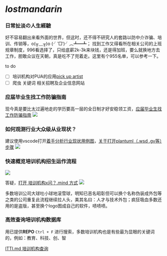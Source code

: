 # ***lostmandarin***

### 日常扯淡の人生經驗
好不容易翻出来看外面的世界，但这时，还不得不研究人的套路以防中介诈骗、培训、传销等，o(╥﹏╥)o (╯‵□′)╯︵┻━┻；
找到工作又得看所在相关公司的上班规章制度，996看选择了，只给底薪2k-3k来块钱，还是得加班，要么就换地方去工作，胆敢众议在天朝，真是吃不了兜着走。这里有个955名单，可以参考一下。

to do

* [ ] 培训机构对PUA的应用[pick up artist](https://zhuanlan.zhihu.com/p/47338944?utm_source=qq&utm_medium=social&utm_oi=57875284099072)
* [ ] 爬虫 关键词 相关招聘及企业信息网站

### 应届毕业生找工作防骗指南

现今真是要比太过遍地走的学历要高一层的全日制才好安稳领工资，[应届毕业生找工作防骗指南](https://github.com/loremwalker/LostMandarin/blob/master/mind/%E5%BA%94%E5%B1%8A%E6%AF%95%E4%B8%9A%E7%94%9F%E6%89%BE%E5%B7%A5%E4%BD%9C%E9%98%B2%E9%AA%97%E6%89%8B%E6%AE%B5.md)
![](https://a.uchi.moe/kmprxo.png)

### 如何观测行业大众级从业现状？
建议使用vscode打开[着手分析行业现状用例图](https://github.com/loremwalker/LostMandarin/blob/master/uml/%E7%9D%80%E6%89%8B%E5%88%86%E6%9E%90%E8%A1%8C%E4%B8%9A%E7%8E%B0%E7%8A%B6%E7%94%A8%E4%BE%8B%E5%9B%BE.wsd)，[关于打开plantuml（.wsd .gv等）步骤](https://loremwalker.github.io/note/2019/05-02/d9e05b9b.html)
![](https://a.uchi.moe/pmrhvj.png)

### 快速概览培训机构招生运作流程

![](https://i.postimg.cc/rpmHkMLr/2019-04-05-233908.png)

答疑，[打开 培训机构x问？.mind 方式](https://github.com/loremwalker/LostMandarin/blob/master/tutorial/%E6%89%93%E5%BC%80%E5%9F%B9%E8%AE%AD%E6%9C%BA%E6%9E%84x%E9%97%AE%EF%BC%9F.mymind%E6%96%B9%E5%BC%8F.md)
![](https://i.postimg.cc/28Pg5X43/Snipaste-2019-04-06-03-52-27.png)


多数培训公司大球吐小球地滚雪球，明知已恶名昭彰但可以换个名称伪装成外包等之类的公司重复此流程继续拉人头，美其名曰：人才与技术外包；疯狂吸血多数还用的是盗版，甚至换个logo图成自己的软件，啧啧啧。


### 高效查询培训机构数据库

用已提供**REPO** `Ctrl + F` 进行搜索，多数培训机构也是有些最为显眼的关键词的，例如：教育、科技、创、智

[ITTI.md 培训机构查询](https://github.com/loremwalker/LostMandarin/blob/master/find/ITTI.md)


<!--

* [找工作黑名单以及经验](https://github.com/shengxinjing/programmer-job-blacklist)
* [聊聊国内的培训](https://byoungd.gitbook.io/english-level-up-tips/part-ii/x-misc)
![](https://a.uchi.moe/cxqffg.gif)
-->
